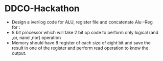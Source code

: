 # DDCO-Hackathon 
*	Design a iverilog code for  ALU, register file  and concatenate Alu –Reg  for :
*	8 bit processor which will take 2 bit op code to perform only logical (and ,or, nand ,nor) operation
*	Memory should have 8 register of each   size of eight bit and save the result in one of the register and perform read operation to know the output.
